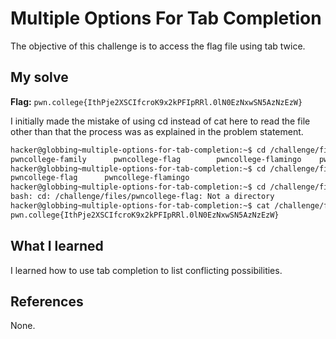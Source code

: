 # Multiple Options For Tab Completion
The objective of this challenge is to access the flag file using tab twice.

## My solve
**Flag:** `pwn.college{IthPje2XSCIfcroK9x2kPFIpRRl.0lN0EzNxwSN5AzNzEzW}`

I initially made the mistake of using cd instead of cat here to read the file other than that the process was as explained in the problem statement.
```bash
hacker@globbing~multiple-options-for-tab-completion:~$ cd /challenge/files/pwncollege-
pwncollege-family      pwncollege-flag        pwncollege-flamingo    pwncollege-flyswatter  pwncollege-hacking     
hacker@globbing~multiple-options-for-tab-completion:~$ cd /challenge/files/pwncollege-fla
pwncollege-flag      pwncollege-flamingo  
hacker@globbing~multiple-options-for-tab-completion:~$ cd /challenge/files/pwncollege-flag
bash: cd: /challenge/files/pwncollege-flag: Not a directory
hacker@globbing~multiple-options-for-tab-completion:~$ cat /challenge/files/pwncollege-flag
pwn.college{IthPje2XSCIfcroK9x2kPFIpRRl.0lN0EzNxwSN5AzNzEzW}
```

## What I learned
I learned how to use tab completion to list conflicting possibilities.

## References 
None.
